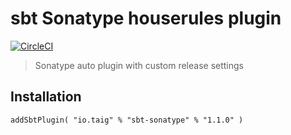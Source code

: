 # sbt Sonatype houserules plugin

[![CircleCI](https://circleci.com/gh/Taig/sbt-sonatype/tree/master.svg?style=shield)](https://circleci.com/gh/Taig/sbt-sonatype/tree/master)

> Sonatype auto plugin with custom release settings

## Installation

````
addSbtPlugin( "io.taig" % "sbt-sonatype" % "1.1.0" )
````